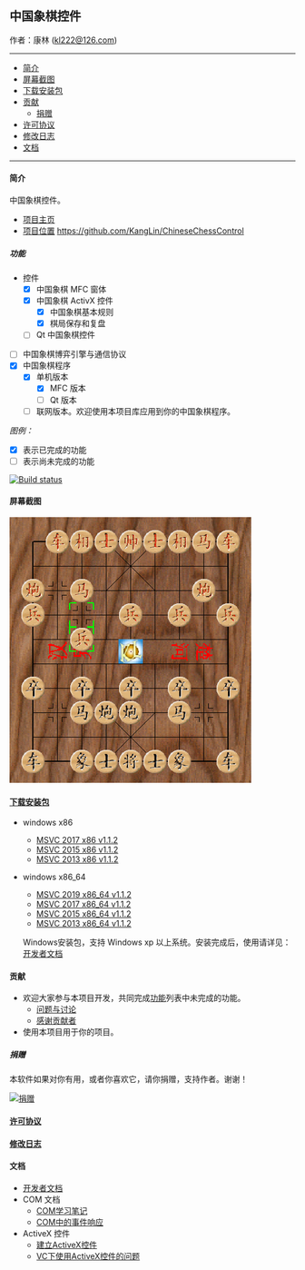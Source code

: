 ## 中国象棋控件

作者：康林 (kl222@126.com)

-------------------------

- [简介](#简介)
- [屏幕截图](#屏幕截图)
- [下载安装包](#下载安装包)
- [贡献](#贡献)
  - [捐赠](#捐赠)
- [许可协议](License.md)
- [修改日志](ChangeLog.md)
- [文档](#文档)

-------------------------

#### 简介
中国象棋控件。

- [项目主页](http://kanglin.github.io/ChineseChessControl/)
- [项目位置](https://github.com/KangLin/ChineseChessControl) https://github.com/KangLin/ChineseChessControl

##### 功能
- 控件
  + [x] 中国象棋 MFC 窗体
  + [x] 中国象棋 ActivX 控件
    - [x] 中国象棋基本规则
    - [x] 棋局保存和复盘
  + [ ] Qt 中国象棋控件
- [ ] 中国象棋博弈引擎与通信协议
- [x] 中国象棋程序
  + [x] 单机版本
      + [x] MFC 版本
      + [ ] Qt 版本
  + [ ] 联网版本。欢迎使用本项目库应用到你的中国象棋程序。

*图例：*

+ [x] 表示已完成的功能
+ [ ] 表示尚未完成的功能

[![Build status](https://ci.appveyor.com/api/projects/status/lxs0mxtdl238yrq4?svg=true)](https://ci.appveyor.com/project/KangLin/chinesechesscontrol)

#### 屏幕截图

![屏幕截图](Documents/Image/ShotScreen.png)

#### [下载安装包](https://github.com/KangLin/ChineseChessControl/releases/latest)

- windows x86
    - [MSVC 2017 x86 v1.1.2](https://github.com/KangLin/ChineseChessControl/releases/download/v1.1.2/ChineseChessControl-Setup-msvc1916-x86-v1.1.2.exe)
    - [MSVC 2015 x86 v1.1.2](https://github.com/KangLin/ChineseChessControl/releases/download/v1.1.2/ChineseChessControl-Setup-msvc1900-x86-v1.1.2.exe)
    - [MSVC 2013 x86 v1.1.2](https://github.com/KangLin/ChineseChessControl/releases/download/v1.1.2/ChineseChessControl-Setup-msvc1800-x86-v1.1.2.exe)

- windows x86_64
    - [MSVC 2019 x86_64 v1.1.2](https://github.com/KangLin/ChineseChessControl/releases/download/v1.1.2/ChineseChessControl-Setup-msvc1925-x86_64-v1.1.2.exe)
    - [MSVC 2017 x86_64 v1.1.2](https://github.com/KangLin/ChineseChessControl/releases/download/v1.1.2/ChineseChessControl-Setup-msvc1916-x86_64-v1.1.2.exe)
    - [MSVC 2015 x86_64 v1.1.2](https://github.com/KangLin/ChineseChessControl/releases/download/v1.1.2/ChineseChessControl-Setup-msvc1900-x86_64-v1.1.2.exe)
    - [MSVC 2013 x86_64 v1.1.2](https://github.com/KangLin/ChineseChessControl/releases/download/v1.1.2/ChineseChessControl-Setup-msvc1800-x86_64-v1.1.2.exe)

  Windows安装包，支持 Windows xp 以上系统。安装完成后，使用请详见：[开发者文档](Documents/Developer.md#调试)

#### 贡献
- 欢迎大家参与本项目开发，共同完成[功能](#功能)列表中未完成的功能。
  + [问题与讨论](https://github.com/KangLin/ChineseChessControl/issues)
  + [感谢贡献者](https://github.com/KangLin/ChineseChessControl/graphs/contributors)
- 使用本项目用于你的项目。

##### 捐赠
本软件如果对你有用，或者你喜欢它，请你捐赠，支持作者。谢谢！

[![捐赠](https://gitee.com/kl222/RabbitCommon/raw/master/Src/Resource/image/Contribute.png "捐赠")](https://github.com/KangLin/RabbitCommon/raw/master/Src/Resource/image/Contribute.png "捐赠")

#### [许可协议](License.md)
#### [修改日志](ChangeLog.md)
#### 文档
- [开发者文档](Documents/Developer.md)
- COM 文档
  + [COM学习笔记](Documents/COM/COM学习笔记.html)
  + [COM中的事件响应](Documents/COM/COM中的事件响应.html)
- ActiveX 控件
  + [建立ActiveX控件](Documents/ActiveX控件/建立ActiveX控件.html)
  + [VC下使用ActiveX控件的问题](Documents/ActiveX控件/VC下使用ActiveX控件的问题.html)

